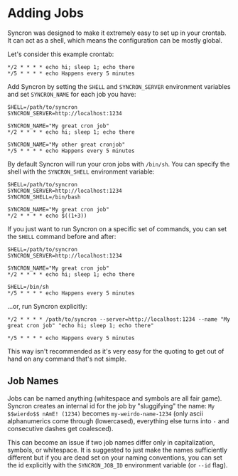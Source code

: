 Adding Jobs
===========

Syncron was designed to make it extremely easy to set up in your crontab. It
can act as a shell, which means the configuration can be mostly global.

Let's consider this example crontab:

```
*/2 * * * * echo hi; sleep 1; echo there
*/5 * * * * echo Happens every 5 minutes
```

Add Syncron by setting the `SHELL` and `SYNCRON_SERVER` environment
variables and set `SYNCRON_NAME` for each job you have:

```
SHELL=/path/to/syncron
SYNCRON_SERVER=http://localhost:1234

SYNCRON_NAME="My great cron job"
*/2 * * * * echo hi; sleep 1; echo there

SYNCRON_NAME="My other great cronjob"
*/5 * * * * echo Happens every 5 minutes
```

By default Syncron will run your cron jobs with `/bin/sh`. You can specify
the shell with the `SYNCRON_SHELL` environment variable:

```
SHELL=/path/to/syncron
SYNCRON_SERVER=http://localhost:1234
SYNCRON_SHELL=/bin/bash

SYNCRON_NAME="My great cron job"
*/2 * * * * echo $((1+3))
```

If you just want to run Syncron on a specific set of commands, you can set
the `SHELL` command before and after:

```
SHELL=/path/to/syncron
SYNCRON_SERVER=http://localhost:1234

SYNCRON_NAME="My great cron job"
*/2 * * * * echo hi; sleep 1; echo there

SHELL=/bin/sh
*/5 * * * * echo Happens every 5 minutes
```

...or, run Syncron explicitly:

```
*/2 * * * * /path/to/syncron --server=http://localhost:1234 --name "My great cron job" "echo hi; sleep 1; echo there"

*/5 * * * * echo Happens every 5 minutes
```

This way isn't recommended as it's very easy for the quoting to get out of
hand on any command that's not simple.

## Job Names

Jobs can be named anything (whitespace and symbols are all fair
game). Syncron creates an internal id for the job by "sluggifying" the name:
`My $$wierdo$$ nAmE! (1234)` becomes `my-weirdo-name-1234` (only ascii
alphanumerics come through (lowercased), everything else turns into `-` and
consecutive dashes get coalesced).

This can become an issue if two job names differ only in capitalization,
symbols, or whitespace. It is suggested to just make the names sufficiently
different but if you are dead set on your naming conventions, you can set
the id explicitly with the `SYNCRON_JOB_ID` environment variable (or `--id`
flag).
